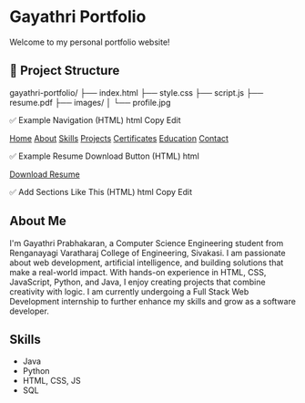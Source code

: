 

# Gayathri Portfolio

Welcome to my personal portfolio website!

## 📁 Project Structure




gayathri-portfolio/
├── index.html
├── style.css
├── script.js
├── resume.pdf
├── images/
│   └── profile.jpg



✅ Example Navigation (HTML)
html
Copy
Edit
<nav>
  <a href="#home">Home</a>
  <a href="#about">About</a>
  <a href="#skills">Skills</a>
  <a href="#projects">Projects</a>
  <a href="#certificates">Certificates</a>
  <a href="#education">Education</a>
  <a href="#contact">Contact</a>
</nav>




✅ Example Resume Download Button (HTML)
html



<a href="resume.pdf" download class="resume-button">Download Resume</a>



✅ Add Sections Like This (HTML)
html
Copy
Edit
<section id="about">
  <h2>About Me</h2>
  <p>I'm Gayathri Prabhakaran, a Computer Science Engineering student from Renganayagi Varatharaj College of Engineering, Sivakasi. I am passionate about web development, artificial intelligence, and building solutions that make a real-world impact. With hands-on experience in HTML, CSS, JavaScript, Python, and Java, I enjoy creating projects that combine creativity with logic. I am currently undergoing a Full Stack Web Development internship to further enhance my skills and grow as a software developer.

</p>
</section>

<section id="skills">
  <h2>Skills</h2>
  <ul>
    <li>Java</li>
    <li>Python</li>
    <li>HTML, CSS, JS</li>
    <li>SQL</li>
  </ul>
</section>
